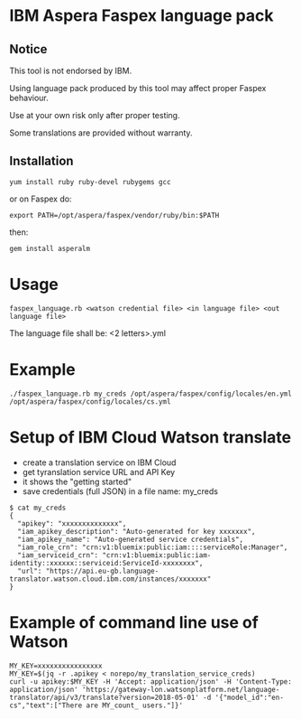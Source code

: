 # IBM Aspera Faspex language pack

## Notice

This tool is not endorsed by IBM.

Using language pack produced by this tool may affect proper Faspex behaviour.

Use at your own risk only after proper testing.

Some translations are provided without warranty.

## Installation

```
yum install ruby ruby-devel rubygems gcc
```

or on Faspex do: 

```
export PATH=/opt/aspera/faspex/vendor/ruby/bin:$PATH
```

then:

```
gem install asperalm
```

# Usage

```
faspex_language.rb <watson credential file> <in language file> <out language file>
```

The language file shall be: <2 letters>.yml


# Example

```
./faspex_language.rb my_creds /opt/aspera/faspex/config/locales/en.yml /opt/aspera/faspex/config/locales/cs.yml
```

# Setup of IBM Cloud Watson translate

* create a translation service on IBM Cloud
* get tyranslation service URL and API Key
* it shows the "getting started"
* save credentials (full JSON) in a file name: my_creds

```
$ cat my_creds
{
  "apikey": "xxxxxxxxxxxxxx",
  "iam_apikey_description": "Auto-generated for key xxxxxxx",
  "iam_apikey_name": "Auto-generated service credentials",
  "iam_role_crn": "crn:v1:bluemix:public:iam::::serviceRole:Manager",
  "iam_serviceid_crn": "crn:v1:bluemix:public:iam-identity::xxxxxx::serviceid:ServiceId-xxxxxxxx",
  "url": "https://api.eu-gb.language-translator.watson.cloud.ibm.com/instances/xxxxxxx"
}
```

# Example of command line use of Watson

```
MY_KEY=xxxxxxxxxxxxxxxx
MY_KEY=$(jq -r .apikey < norepo/my_translation_service_creds)
curl -u apikey:$MY_KEY -H 'Accept: application/json' -H 'Content-Type: application/json' 'https://gateway-lon.watsonplatform.net/language-translator/api/v3/translate?version=2018-05-01' -d '{"model_id":"en-cs","text":["There are MY_count_ users."]}'
```

